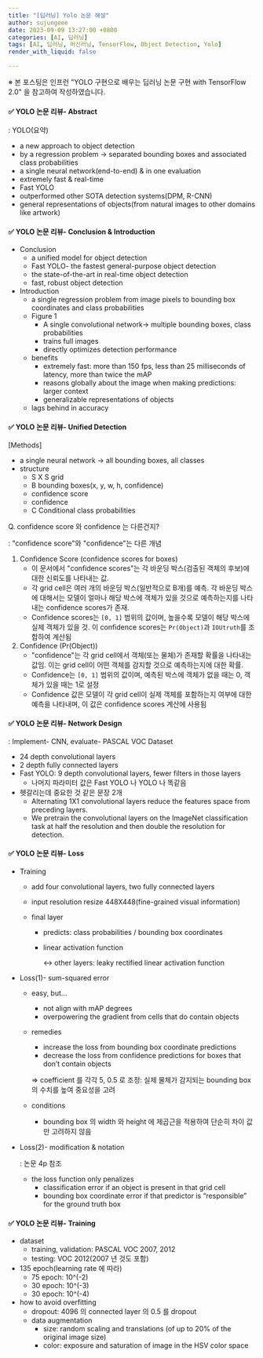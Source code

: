 ```yaml
---
title: "[딥러닝] Yolo 논문 해설"
author: sujungeee
date: 2023-09-09 13:27:00 +0800
categories: [AI, 딥러닝]
tags: [AI, 딥러닝, 머신러닝, TensorFlow, Object Detection, Yolo]
render_with_liquid: false

---
```




※ 본 포스팅은 인프런 "YOLO 구현으로 배우는 딥러닝 논문 구현 with TensorFlow 2.0" 을 참고하여 작성하였습니다.



#### ✅  YOLO 논문 리뷰- Abstract

: YOLO(요약)

- a new approach to object detection
- by a regression problem → separated bounding boxes and associated class probabilities
- a single neural network(end-to-end) & in one evaluation
- extremely fast & real-time
- Fast YOLO
- outperformed other SOTA detection systems(DPM, R-CNN)
- general representations of objects(from natural images to other domains like artwork)



#### ✅  YOLO 논문 리뷰- Conclusion & Introduction

- Conclusion
  - a unified model for object detection
  - Fast YOLO- the fastest general-purpose object detection
  - the state-of-the-art in real-time object detection
  - fast, robust object detection
- Introduction
  - a single regression problem from image pixels to bounding box coordinates and class probabilities
  - Figure 1
    - A single convolutional network→ multiple bounding boxes, class probabilities
    - trains full images
    - directly optimizes detection performance
  - benefits
    - extremely fast: more than 150 fps, less than 25 milliseconds of latency, more than twice the mAP
    - reasons globally about the image when making predictions: larger context
    - generalizable representations of objects
  - lags behind in accuracy



#### ✅  YOLO 논문 리뷰- Unified Detection

[Methods]

- a single neural network → all bounding boxes, all classes
- structure
  - S X S grid
  - B bounding boxes(x, y, w, h, confidence)
  - confidence score
  - confidence
  - C Conditional class probabilities

Q. confidence score 와 confidence 는 다른건지?

: "confidence score"와 "confidence"는 다른 개념

1. Confidence Score (confidence scores for boxes)
   - 이 문서에서 "confidence scores"는 각 바운딩 박스(검출된 객체의 후보)에 대한 신뢰도를 나타내는 값.
   - 각 grid cell은 여러 개의 바운딩 박스(일반적으로 B개)를 예측. 각 바운딩 박스에 대해서는 모델이 얼마나 해당 박스에 객체가 있을 것으로 예측하는지를 나타내는 confidence scores가 존재.
   - Confidence scores는 `[0, 1]` 범위의 값이며, 높을수록 모델이 해당 박스에 실제 객체가 있을 것. 이 confidence scores는 `Pr(Object)`과 `IOUtruth`를 조합하여 계산됨
2. Confidence (Pr(Object))
   - "confidence"는 각 grid cell에서 객체(또는 물체)가 존재할 확률을 나타내는 값임. 이는 grid cell이 어떤 객체를 감지할 것으로 예측하는지에 대한 확률.
   - Confidence는 `[0, 1]` 범위의 값이며, 예측된 박스에 객체가 없을 때는 0, 객체가 있을 때는 1로 설정
   - Confidence 값은 모델이 각 grid cell이 실제 객체를 포함하는지 여부에 대한 예측을 나타내며, 이 값은 confidence scores 계산에 사용됨



#### ✅  YOLO 논문 리뷰- Network Design

: Implement- CNN, evaluate- PASCAL VOC Dataset

- 24 depth convolutional layers
- 2 depth fully connected layers
- Fast YOLO: 9 depth convolutional layers, fewer filters in those layers
  - 나머지 파라미터 값은 Fast YOLO 나 YOLO 나 똑같음
- 헷갈리는데 중요한 것 같은 문장 2개
  - Alternating 1X1 convolutional layers reduce the features space from preceding layers.
  - We pretrain the convolutional layers on the ImageNet classification task at half the resolution and then double the resolution for detection.



#### ✅  YOLO 논문 리뷰- Loss

- Training

  - add four convolutional layers, two fully connected layers

  - input resolution resize 448X448(fine-grained visual information)

  - final layer

    - predicts: class probabilities / bounding box coordinates

    - linear activation function

      ↔ other layers: leaky rectified linear activation function

- Loss(1)- sum-squared error

  - easy, but…

    - not align with mAP degrees
    - overpowering the gradient from cells that do contain objects

  - remedies

    - increase the loss from bounding box coordinate predictions
    - decrease the loss from confidence predictions for boxes that don’t contain objects

    ⇒ coefficient 를 각각 5, 0.5 로 조정: 실제 물체가 감지되는 bounding box 의 수치를 높여 중요성을 고려

  - conditions

    - bounding box 의 width 와 height 에 제곱근을 적용하여 단순히 차이 값만 고려하지 않음

- Loss(2)- modification & notation

  : 논문 4p 참조

  - the loss function only penalizes
    - classification error if an object is present in that grid cell
    - bounding box coordinate error if that predictor is “responsible” for the ground truth box



#### ✅  YOLO 논문 리뷰- Training

- dataset
  - training, validation: PASCAL VOC 2007, 2012
  - testing: VOC 2012(2007 년 것도 포함)
- 135 epoch(learning rate 에 따라)
  - 75 epoch: 10^(-2)
  - 30 epoch: 10^(-3)
  - 30 epoch: 10^(-4)
- how to avoid overfitting
  - dropout: 4096 의 connected layer 의 0.5 를 dropout
  - data augmentation
    - size: random scaling and translations (of up to 20% of the original image size)
    - color: exposure and saturation of image in the HSV color space
